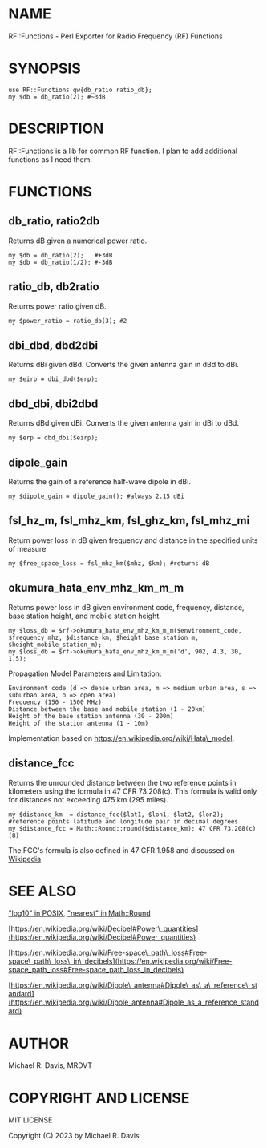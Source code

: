 # NAME

RF::Functions - Perl Exporter for Radio Frequency (RF) Functions

# SYNOPSIS

    use RF::Functions qw{db_ratio ratio_db};
    my $db = db_ratio(2); #~3dB

# DESCRIPTION

RF::Functions is a lib for common RF function.  I plan to add additional functions as I need them.

# FUNCTIONS

## db\_ratio, ratio2db

Returns dB given a numerical power ratio.

    my $db = db_ratio(2);   #+3dB
    my $db = db_ratio(1/2); #-3dB

## ratio\_db, db2ratio

Returns power ratio given dB.

    my $power_ratio = ratio_db(3); #2

## dbi\_dbd, dbd2dbi

Returns dBi given dBd.  Converts the given antenna gain in dBd to dBi.

    my $eirp = dbi_dbd($erp);

## dbd\_dbi, dbi2dbd

Returns dBd given dBi. Converts the given antenna gain in dBi to dBd.

    my $erp = dbd_dbi($eirp);

## dipole\_gain

Returns the gain of a reference half-wave dipole in dBi.

    my $dipole_gain = dipole_gain(); #always 2.15 dBi

## fsl\_hz\_m, fsl\_mhz\_km, fsl\_ghz\_km, fsl\_mhz\_mi

Return power loss in dB given frequency and distance in the specified units of measure

    my $free_space_loss = fsl_mhz_km($mhz, $km); #returns dB

## okumura\_hata\_env\_mhz\_km\_m\_m

Returns power loss in dB given environment code, frequency, distance, base station height, and mobile station height.

    my $loss_db = $rf->okumura_hata_env_mhz_km_m_m($environment_code, $frequency_mhz, $distance_km, $height_base_station_m, $height_mobile_station_m);
    my $loss_db = $rf->okumura_hata_env_mhz_km_m_m('d', 902, 4.3, 30, 1.5);

Propagation Model Parameters and Limitation:

    Environment code (d => dense urban area, m => medium urban area, s => suburban area, o => open area)
    Frequency (150 - 1500 MHz)
    Distance between the base and mobile station (1 - 20km)
    Height of the base station antenna (30 - 200m)
    Height of the station antenna (1 - 10m)

Implementation based on https://en.wikipedia.org/wiki/Hata\_model.

## distance\_fcc

Returns the unrounded distance between the two reference points in kilometers using the formula in 47 CFR 73.208(c). This formula is valid only for distances not exceeding 475 km (295 miles).

    my $distance_km  = distance_fcc($lat1, $lon1, $lat2, $lon2); #reference points latitude and longitude pair in decimal degrees
    my $distance_fcc = Math::Round::round($distance_km); 47 CFR 73.208(c)(8)

The FCC's formula is also defined in 47 CFR 1.958 and discussed on [Wikipedia](https://en.wikipedia.org/wiki/Geographical_distance#FCC&#x27;s_formula)

# SEE ALSO

["log10" in POSIX](https://metacpan.org/pod/POSIX#log10), ["nearest" in Math::Round](https://metacpan.org/pod/Math%3A%3ARound#nearest)

[https://en.wikipedia.org/wiki/Decibel#Power\_quantities](https://en.wikipedia.org/wiki/Decibel#Power_quantities)

[https://en.wikipedia.org/wiki/Free-space\_path\_loss#Free-space\_path\_loss\_in\_decibels](https://en.wikipedia.org/wiki/Free-space_path_loss#Free-space_path_loss_in_decibels)

[https://en.wikipedia.org/wiki/Dipole\_antenna#Dipole\_as\_a\_reference\_standard](https://en.wikipedia.org/wiki/Dipole_antenna#Dipole_as_a_reference_standard)

# AUTHOR

Michael R. Davis, MRDVT

# COPYRIGHT AND LICENSE

MIT LICENSE

Copyright (C) 2023 by Michael R. Davis
